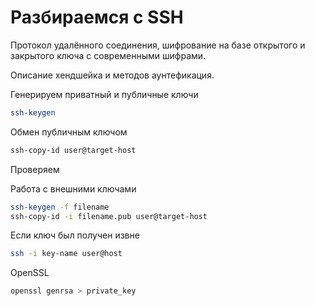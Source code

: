 # Разбираемся с SSH

Протокол удалённого соединения, шифрование на базе открытого и закрытого ключа с современными шифрами.

Описание хендшейка и методов аунтефикация.

Генерируем приватный и публичные ключи

```bash
ssh-keygen
```
Обмен публичным ключом
```bash
ssh-copy-id user@target-host
```

Проверяем

Работа с внешними ключами

```bash
ssh-keygen -f filename
ssh-copy-id -i filename.pub user@target-host
```

Если ключ был получен извне
```bash
ssh -i key-name user@host
```

OpenSSL

```bash
openssl genrsa > private_key

```
